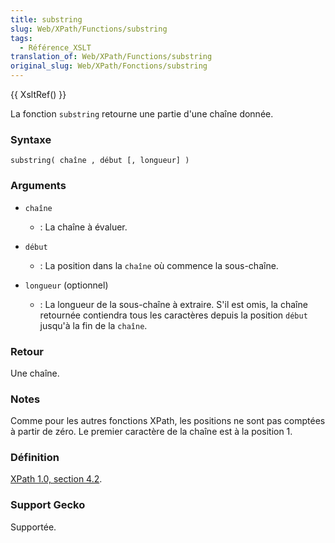 ```yaml
---
title: substring
slug: Web/XPath/Functions/substring
tags:
  - Référence_XSLT
translation_of: Web/XPath/Functions/substring
original_slug: Web/XPath/Fonctions/substring
---
```

{{ XsltRef() }}

La fonction `substring` retourne une partie d'une chaîne donnée.

### Syntaxe

```
substring( chaîne , début [, longueur] )
```

### Arguments

- `chaîne`
  - : La chaîne à évaluer.

- `début`
  - : La position dans la `chaîne` où commence la sous-chaîne.

- `longueur` (optionnel)
  - : La longueur de la sous-chaîne à extraire. S'il est omis, la chaîne retournée contiendra tous les caractères depuis la position `début` jusqu'à la fin de la `chaîne`.

### Retour

Une chaîne.

### Notes

Comme pour les autres fonctions XPath, les positions ne sont pas comptées à partir de zéro. Le premier caractère de la chaîne est à la position 1.

### Définition

[XPath 1.0, section 4.2](http://www.w3.org/TR/xpath#function-substring).

### Support Gecko

Supportée.
